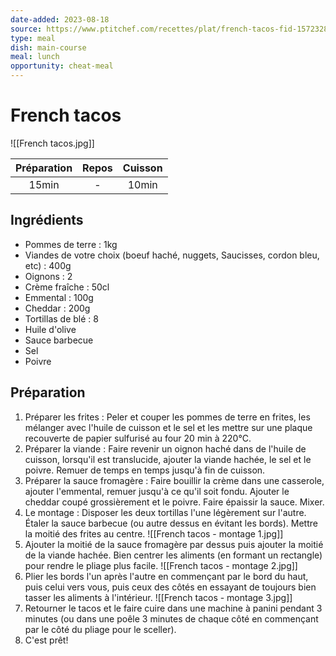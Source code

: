 ```yaml
---
date-added: 2023-08-18
source: https://www.ptitchef.com/recettes/plat/french-tacos-fid-1572328
type: meal
dish: main-course
meal: lunch
opportunity: cheat-meal
---
```


# French tacos

![[French tacos.jpg]]

| Préparation | Repos | Cuisson |
|:-----------:|:-----:|:-------:|
|    15min    |   -   |  10min  |

## Ingrédients

- Pommes de terre : 1kg
- Viandes de votre choix (boeuf haché, nuggets, Saucisses, cordon bleu, etc) : 400g
- Oignons : 2
- Crème fraîche : 50cl
- Emmental : 100g
- Cheddar : 200g
- Tortillas de blé : 8
- Huile d'olive
- Sauce barbecue
- Sel
- Poivre

## Préparation

1. Préparer les frites : Peler et couper les pommes de terre en frites, les mélanger avec l'huile de cuisson et le sel et les mettre sur une plaque recouverte de papier sulfurisé au four 20 min à 220°C.
2. Préparer la viande : Faire revenir un oignon haché dans de l'huile de cuisson, lorsqu'il est translucide, ajouter la viande hachée, le sel et le poivre. Remuer de temps en temps jusqu'à fin de cuisson.
3. Préparer la sauce fromagère : Faire bouillir la crème dans une casserole, ajouter l'emmental, remuer jusqu'à ce qu'il soit fondu. Ajouter le cheddar coupé grossièrement et le poivre. Faire épaissir la sauce. Mixer.
4. Le montage : Disposer les deux tortillas l'une légèrement sur l'autre. Étaler la sauce barbecue (ou autre dessus en évitant les bords). Mettre la moitié des frites au centre. ![[French tacos - montage 1.jpg]]
5. Ajouter la moitié de la sauce fromagère par dessus puis ajouter la moitié de la viande hachée. Bien centrer les aliments (en formant un rectangle) pour rendre le pliage plus facile. ![[French tacos - montage 2.jpg]]
6. Plier les bords l'un après l'autre en commençant par le bord du haut, puis celui vers vous, puis ceux des côtés en essayant de toujours bien tasser les aliments à l'intérieur. ![[French tacos - montage 3.jpg]]
7. Retourner le tacos et le faire cuire dans une machine à panini pendant 3 minutes (ou dans une poêle 3 minutes de chaque côté en commençant par le côté du pliage pour le sceller).
8. C'est prêt!

